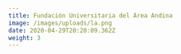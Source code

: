 ```yaml
---
title: Fundación Universitaria del Área Andina
image: /images/uploads/la.png
date: 2020-04-29T20:20:09.362Z
weight: 3
---
```

